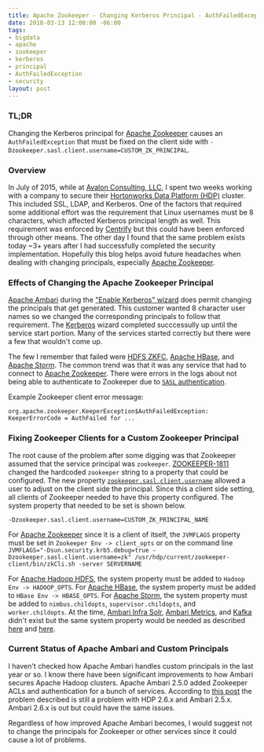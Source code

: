```yaml
---
title: Apache Zookeeper - Changing Kerberos Principal - AuthFailedException
date: 2018-03-13 12:00:00 -06:00
tags:
- bigdata
- apache
- zookeeper
- kerberos
- principal
- AuthFailedException
- security
layout: post
---
```


### TL;DR
Changing the Kerberos principal for [Apache Zookeeper](https://zookeeper.apache.org/) causes an `AuthFailedException` that must be fixed on the client side with `-Dzookeeper.sasl.client.username=CUSTOM_ZK_PRINCIPAL`.

### Overview
In July of 2015, while at [Avalon Consulting, LLC](https://www.avalonconsult.com), I spent two weeks working with a company to secure their [Hortonworks Data Platform (HDP)](https://hortonworks.com/products/data-platforms/hdp/) cluster. This included SSL, LDAP, and Kerberos. One of the factors that required some additional effort was the requirement that Linux usernames must be 8 characters, which affected Kerberos principal length as well. This requirement was enforced by [Centrify](https://www.centrify.com/) but this could have been enforced through other means. The other day I found that the same problem exists today ~3+ years after I had successfully completed the security implementation. Hopefully this blog helps avoid future headaches when dealing with changing principals, especially [Apache Zookeeper](https://zookeeper.apache.org/).

### Effects of Changing the Apache Zookeeper Principal
[Apache Ambari](https://ambari.apache.org/) during the ["Enable Kerberos" wizard](https://cwiki.apache.org/confluence/display/AMBARI/Automated+Kerberizaton) does permit changing the principals that get generated. This customer wanted 8 character user names so we changed the corresponding principals to follow that requirement. The [Kerberos](https://web.mit.edu/kerberos/) wizard completed succcessully up until the service start portion. Many of the services started correctly but there were a few that wouldn't come up.

The few I remember that failed were [HDFS ZKFC](https://hadoop.apache.org/docs/stable/hadoop-project-dist/hadoop-hdfs/HDFSHighAvailabilityWithNFS.html), [Apache HBase](https://hbase.apache.org/), and [Apache Storm](https://storm.apache.org/). The common trend was that it was any service that had to connect to [Apache Zookeeper](https://zookeeper.apache.org). There were errors in the logs about not being able to authenticate to Zookeeper due to [`SASL` authentication](https://en.wikipedia.org/wiki/Simple_Authentication_and_Security_Layer).

Example Zookeeper client error message:
```
org.apache.zookeeper.KeeperException$AuthFailedException: KeeperErrorCode = AuthFailed for ...
```

### Fixing Zookeeper Clients for a Custom Zookeeper Principal
The root cause of the problem after some digging was that Zookeeper assumed that the service principal was `zookeeper`. [ZOOKEEPER-1811](https://issues.apache.org/jira/browse/ZOOKEEPER-1811) changed the hardcoded `zookeeper` string to a property that could be configured. The new property [`zookeeper.sasl.client.username`](http://zookeeper.apache.org/doc/r3.5.3-beta/zookeeperProgrammers.html#sc_java_client_configuration) allowed a user to adjust on the client side the principal. Since this a client side setting, all clients of Zookeeper needed to have this property configured. The system property that needed to be set is shown below.

```
-Dzookeeper.sasl.client.username=CUSTOM_ZK_PRINCIPAL_NAME
```

For [Apache Zookeeper](https://zookeeper.apache.org/) since it is a client of itself, the `JVMFLAGS` property must be set in `Zookeeper Env -> client_opts` or on the command line `JVMFLAGS="-Dsun.security.krb5.debug=true -Dzookeeper.sasl.client.username=zk" /usr/hdp/current/zookeeper-client/bin/zkCli.sh -server SERVERNAME`

For [Apache Hadoop HDFS](https://hadoop.apache.org/), the system property must be added to `Hadoop Env -> HADOOP_OPTS`. For [Apache HBase](https://hbase.apache.org/), the system property must be added to `HBase Env -> HBASE_OPTS`. For [Apache Storm](https://storm.apache.org/), the system property must be added to `nimbus.childopts`, `supervisor.childopts`, and `worker.childopts`. At the time, [Ambari Infra Solr](https://ambari.apache.org/), [Ambari Metrics](https://cwiki.apache.org/confluence/display/AMBARI/Metrics), and [Kafka](https://kafka.apache.org/) didn't exist but the same system property would be needed as described [here](https://community.hortonworks.com/questions/21118/hive-storm-kafka-hbase-cannot-connect-to-zookeeper.html) and [here](https://community.hortonworks.com/articles/108144/hdfs-yarn-infrasolr-zk-client-when-using-custom-zo.html).

### Current Status of Apache Ambari and Custom Principals
I haven't checked how Apache Ambari handles custom principals in the last year or so. I know there have been significant improvements to how Ambari secures Apache Hadoop clusters. Apache Ambari 2.5.0 added Zookeeper ACLs and authentication for a bunch of services. According to [this post](https://community.hortonworks.com/articles/108144/hdfs-yarn-infrasolr-zk-client-when-using-custom-zo.html) the problem described is still a problem with HDP 2.6.x and Ambari 2.5.x. Ambari 2.6.x is out but could have the same issues.

Regardless of how improved Apache Ambari becomes, I would suggest not to change the principals for Zookeeper or other services since it could cause a lot of problems.

